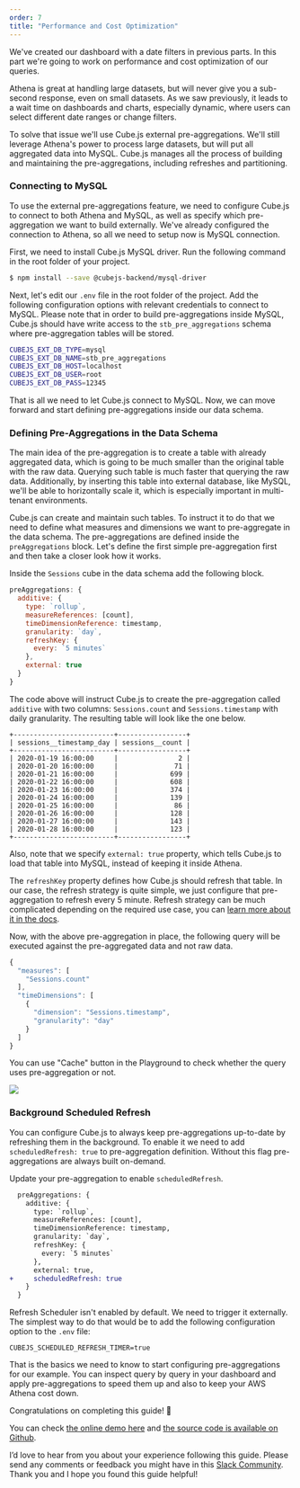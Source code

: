 ```yaml
---
order: 7
title: "Performance and Cost Optimization"
---
```


We've created our dashboard with a date filters in previous parts. In this
part we're going to work on performance and cost optimization of our queries.

Athena is great at handling large datasets, but will never give you a sub-second response, even on small datasets. As we saw previously, it leads to a wait time on dashboards and charts, especially dynamic, where users can select different date ranges or change filters.

To solve that issue we'll use Cube.js external pre-aggregations. We'll still leverage Athena's power to process large datasets, but will put all aggregated data into MySQL. Cube.js manages all the process of building and maintaining the pre-aggregations, including refreshes and partitioning.

### Connecting to MySQL

To use the external pre-aggregations feature, we need to configure Cube.js to connect to both Athena and MySQL, as well as specify which pre-aggregation we want to build externally. We've already configured the connection to Athena, so all we need to setup now is MySQL connection.

First, we need to install Cube.js MySQL driver. Run the following command in the root folder of your project.

```bash
$ npm install --save @cubejs-backend/mysql-driver
```

Next, let's edit our `.env` file in the root folder of the project.
Add the following configuration options with relevant credentials to connect to MySQL. Please note that in order to build pre-aggregations inside MySQL, Cube.js should have write access to the `stb_pre_aggregations` schema where pre-aggregation tables will be stored.

```bash
CUBEJS_EXT_DB_TYPE=mysql
CUBEJS_EXT_DB_NAME=stb_pre_aggregations
CUBEJS_EXT_DB_HOST=localhost
CUBEJS_EXT_DB_USER=root
CUBEJS_EXT_DB_PASS=12345
```

That is all we need to let Cube.js connect to MySQL. Now, we can move forward and start defining pre-aggregations inside our data schema.

### Defining Pre-Aggregations in the Data Schema

The main idea of the pre-aggregation is to create a table with already aggregated data, which is going to be much smaller than the original table with the raw data. Querying such table is much faster that querying the raw data. Additionally, by inserting this table into external database, like MySQL, we'll be able to horizontally scale it, which is especially important in multi-tenant environments.

Cube.js can create and maintain such tables. To instruct it to do that we need to
define what measures and dimensions we want to pre-aggregate in the data schema.
The pre-aggregations are defined inside the `preAggregations` block. Let's
define the first simple pre-aggregation first and then take a closer look how it
works.

Inside the `Sessions` cube in the data schema add the following block.

```js
preAggregations: {
  additive: {
    type: `rollup`,
    measureReferences: [count],
    timeDimensionReference: timestamp,
    granularity: `day`,
    refreshKey: {
      every: `5 minutes`
    },
    external: true
  }
}
```

The code above will instruct Cube.js to create the pre-aggregation called
`additive` with two columns: `Sessions.count` and `Sessions.timestamp` with
daily granularity. The resulting table will look like the one below.

```
+-------------------------+-----------------+
| sessions__timestamp_day | sessions__count |
+-------------------------+-----------------+
| 2020-01-19 16:00:00     |               2 |
| 2020-01-20 16:00:00     |              71 |
| 2020-01-21 16:00:00     |             699 |
| 2020-01-22 16:00:00     |             608 |
| 2020-01-23 16:00:00     |             374 |
| 2020-01-24 16:00:00     |             139 |
| 2020-01-25 16:00:00     |              86 |
| 2020-01-26 16:00:00     |             128 |
| 2020-01-27 16:00:00     |             143 |
| 2020-01-28 16:00:00     |             123 |
+-------------------------+-----------------+
```

Also, note that we specify `external: true` property, which tells Cube.js to load that
table into MySQL, instead of keeping it inside Athena.

The `refreshKey` property defines how Cube.js should refresh that table. In our
case, the refresh strategy is quite simple, we just configure that
pre-aggregation to refresh every 5 minute. Refresh strategy can be much
complicated depending on the required use case, you can [learn more about it in
the docs](https://cube.dev/docs/caching#pre-aggregations-refresh-strategy).

Now, with the above pre-aggregation in place, the following query will be
executed against the pre-aggregated data and not raw data.

```js
{
  "measures": [
    "Sessions.count"
  ],
  "timeDimensions": [
    {
      "dimension": "Sessions.timestamp",
      "granularity": "day"
    }
  ]
}
```

You can use "Cache" button in the Playground to check whether the query uses
pre-aggregation or not.

![](/images/7-screenshot-1.png)

### Background Scheduled Refresh

You can configure Cube.js to always keep pre-aggregations up-to-date by
refreshing them in the background. To enable it we need to add
`scheduledRefresh: true` to pre-aggregation definition. Without this flag pre-aggregations are always built on-demand.

Update your pre-aggregation to enable `scheduledRefresh`.

```diff
  preAggregations: {
    additive: {
      type: `rollup`,
      measureReferences: [count],
      timeDimensionReference: timestamp,
      granularity: `day`,
      refreshKey: {
        every: `5 minutes`
      },
      external: true,
+     scheduledRefresh: true
    }
  }
```

Refresh Scheduler isn't enabled by default. We need to trigger it externally.
The simplest way to do that would be to add the following configuration option to the
`.env` file:

```
CUBEJS_SCHEDULED_REFRESH_TIMER=true
```

That is the basics we need to know to start configuring pre-aggregations for our example. You
can inspect query by query in your dashboard and apply pre-aggregations to speed them up and also to keep your AWS Athena cost down.

Congratulations on completing this guide! 🎉

You can check [the online demo here](https://web-analytics-demo.cube.dev/) and [the source code is available on Github](https://github.com/cube-js/cube.js/tree/master/examples/web-analytics).

I’d love to hear from you about your experience following this guide. Please send any comments or feedback you might have in this [Slack Community](http://slack.cube.dev/). Thank you and I hope you found this guide helpful!

